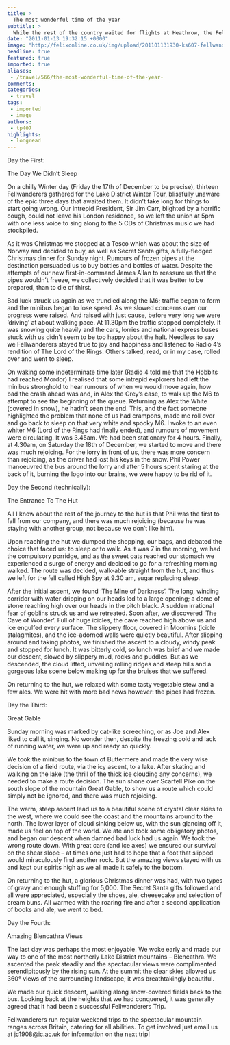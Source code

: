 ```yaml
---
title: >
  The most wonderful time of the year
subtitle: >
  While the rest of the country waited for flights at Heathrow, the Fellwanderers headed for the Lake District
date: "2011-01-13 19:32:15 +0000"
image: "http://felixonline.co.uk/img/upload/201101131930-ks607-fellwand.jpg"
headline: true
featured: true
imported: true
aliases:
 - /travel/566/the-most-wonderful-time-of-the-year-
comments:
categories:
 - travel
tags:
 - imported
 - image
authors:
 - tp407
highlights:
 - longread
---
```


Day the First:

The Day We Didn’t Sleep

On a chilly Winter day (Friday the 17th of December to be precise), thirteen Fellwanderers gathered for the Lake District Winter Tour, blissfully unaware of the epic three days that awaited them. It didn’t take long for things to start going wrong. Our intrepid President, Sir Jim Carr, blighted by a horrific cough, could not leave his London residence, so we left the union at 5pm with one less voice to sing along to the 5 CDs of Christmas music we had stockpiled.

As it was Christmas we stopped at a Tesco which was about the size of Norway and decided to buy, as well as Secret Santa gifts, a fully-fledged Christmas dinner for Sunday night. Rumours of frozen pipes at the destination persuaded us to buy bottles and bottles of water. Despite the attempts of our new first-in-command James Allan to reassure us that the pipes wouldn’t freeze, we collectively decided that it was better to be prepared, than to die of thirst.

Bad luck struck us again as we trundled along the M6; traffic began to form and the minibus began to lose speed. As we slowed concerns over our progress were raised. And raised with just cause, before very long we were ‘driving’ at about walking pace. At 11.30pm the traffic stopped completely. It was snowing quite heavily and the cars, lorries and national express buses stuck with us didn’t seem to be too happy about the halt. Needless to say we Fellwanderers stayed true to joy and happiness and listened to Radio 4’s rendition of The Lord of the Rings. Others talked, read, or in my case, rolled over and went to sleep.

On waking some indeterminate time later (Radio 4 told me that the Hobbits had reached Mordor) I realised that some intrepid explorers had left the minibus stronghold to hear rumours of when we would move again, how bad the crash ahead was and, in Alex the Grey’s case, to walk up the M6 to attempt to see the beginning of the queue. Returning as Alex the White (covered in snow), he hadn’t seen the end. This, and the fact someone highlighted the problem that none of us had crampons, made me roll over and go back to sleep on that very white and spooky M6. I woke to an even whiter M6 (Lord of the Rings had finally ended), and rumours of movement were circulating. It was 3.45am. We had been stationary for 4 hours. Finally, at 4.30am, on Saturday the 18th of December, we started to move and there was much rejoicing. For the lorry in front of us, there was more concern than rejoicing, as the driver had lost his keys in the snow. Phil Power manoeuvred the bus around the lorry and after 5 hours spent staring at the back of it, burning the logo into our brains, we were happy to be rid of it.

Day the Second (technically):

The Entrance To The Hut

All I know about the rest of the journey to the hut is that Phil was the first to fall from our company, and there was much rejoicing (because he was staying with another group, not because we don’t like him).

Upon reaching the hut we dumped the shopping, our bags, and debated the choice that faced us: to sleep or to walk. As it was 7 in the morning, we had the compulsory porridge, and as the sweet oats reached our stomach we experienced a surge of energy and decided to go for a refreshing morning walked. The route was decided, walk-able straight from the hut, and thus we left for the fell called High Spy at 9.30 am, sugar replacing sleep.

After the initial ascent, we found ‘The Mine of Darkness’. The long, winding corridor with water dripping on our heads led to a large opening; a dome of stone reaching high over our heads in the pitch black. A sudden irrational fear of goblins struck us and we retreated. Soon after, we discovered ‘The Cave of Wonder’. Full of huge icicles, the cave reached high above us and ice engulfed every surface. The slippery floor, covered in Moomins (icicle stalagmites), and the ice-adorned walls were quietly beautiful. After slipping around and taking photos, we finished the ascent to a cloudy, windy peak and stopped for lunch. It was bitterly cold, so lunch was brief and we made our descent, slowed by slippery mud, rocks and puddles. But as we descended, the cloud lifted, unveiling rolling ridges and steep hills and a gorgeous lake scene below making up for the bruises that we suffered.

On returning to the hut, we relaxed with some tasty vegetable stew and a few ales. We were hit with more bad news however: the pipes had frozen.

Day the Third:

Great Gable

Sunday morning was marked by cat-like screeching, or as Joe and Alex liked to call it, singing. No wonder then, despite the freezing cold and lack of running water, we were up and ready so quickly.

We took the minibus to the town of Buttermere and made the very wise decision of a field route, via the icy ascent, to a lake. After skating and walking on the lake (the thrill of the thick ice clouding any concerns), we needed to make a route decision. The sun shone over Scarfell Pike on the south slope of the mountain Great Gable, to show us a route which could simply not be ignored, and there was much rejoicing.

The warm, steep ascent lead us to a beautiful scene of crystal clear skies to the west, where we could see the coast and the mountains around to the north. The lower layer of cloud sinking below us, with the sun glancing off it, made us feel on top of the world. We ate and took some obligatory photos, and began our descent when damned bad luck had us again. We took the wrong route down. With great care (and ice axes) we ensured our survival on the shear slope – at times one just had to hope that a foot that slipped would miraculously find another rock. But the amazing views stayed with us and kept our spirits high as we all made it safely to the bottom.

On returning to the hut, a glorious Christmas dinner was had, with two types of gravy and enough stuffing for 5,000. The Secret Santa gifts followed and all were appreciated, especially the shoes, ale, cheesecake and selection of cream buns. All warmed with the roaring fire and after a second application of books and ale, we went to bed.

Day the Fourth:

Amazing Blencathra Views

The last day was perhaps the most enjoyable. We woke early and made our way to one of the most northerly Lake District mountains – Blencathra. We ascented the peak steadily and the spectacular views were complimented serendipitously by the rising sun. At the summit the clear skies allowed us 360° views of the surrounding landscape; it was breathtakingly beautiful.

We made our quick descent, walking along snow-covered fields back to the bus. Looking back at the heights that we had conquered, it was generally agreed that it had been a successful Fellwanderers Trip.

Fellwanderers run regular weekend trips to the spectacular mountain ranges across Britain, catering for all abilities. To get involved just email us at jc1908@ic.ac.uk for information on the next trip!
